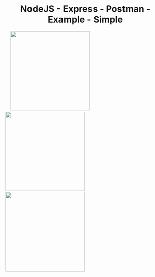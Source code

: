 <div align="center"> 
  <h1>NodeJS - Express - Postman - Example - Simple</h1>   
</div>   

<div algin="center"> &nbsp &nbsp
  <img src="https://img.beget.com/cp/plain/shared/xoKELFIyHKF4-V5ZaKBvDC7xhOoZJW71/logo_nodejs2x.png@.webp" width="250"/> &nbsp &nbsp
  <img src="https://adware-technologies.s3.amazonaws.com/uploads/technology/thumbnail/20/express-js.png" width="250"/> &nbsp &nbsp
  <img src="https://uxwing.com/wp-content/themes/uxwing/download/brands-and-social-media/postman-icon.png" width="250"/>
</div>
